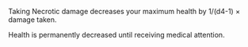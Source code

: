 Taking Necrotic damage decreases your maximum health by 1/(d4-1) $\times$ damage taken.

Health is permanently decreased until receiving medical attention.
